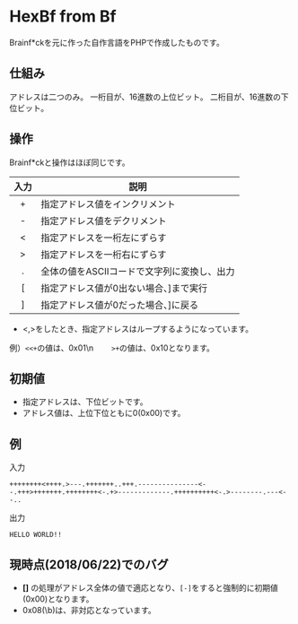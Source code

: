 # HexBf from Bf
Brainf*ckを元に作った自作言語をPHPで作成したものです。
## 仕組み
アドレスは二つのみ。
一桁目が、16進数の上位ビット。
二桁目が、16進数の下位ビット。
## 操作
Brainf*ckと操作はほぼ同じです。

|入力|説明| 
:----:| ----
|+|指定アドレス値をインクリメント|
|-|指定アドレス値をデクリメント|
|<|指定アドレスを一桁左にずらす|
|>|指定アドレスを一桁右にずらす|
|.|全体の値をASCIIコードで文字列に変換し、出力|
|[|指定アドレス値が0出ない場合、]まで実行|
|]|指定アドレス値が0だった場合、]に戻る|:

* <,>をしたとき、指定アドレスはループするようになっています。

例）```<<+```の値は、0x01\n
　　```>+```の値は、0x10となります。
## 初期値
* 指定アドレスは、下位ビットです。
* アドレス値は、上位下位ともに0(0x00)です。
## 例
入力
```
++++++++<++++.>---.+++++++..+++.---------------<--.+++>+++++++.++++++++<-.+>-------------.++++++++++<-.>--------.---<--..
```
出力
```
HELLO WORLD!!
```
## 現時点(2018/06/22)でのバグ
* **[]** の処理がアドレス全体の値で適応となり、```[-]```をすると強制的に初期値(0x00)となります。
* 0x08(\b)は、非対応となっています。
